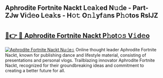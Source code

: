 ## Aphrodite Fortnite Nackt L𝚎a𝚔ed N𝚞𝚍e - Part-ZJw Vi𝚍𝚎o L𝚎a𝚔s - H𝚘𝚝 O𝚗𝚕yf𝚊ns P𝚑𝚘tos RsIJZ

# <h2><a href="http://kf7yrgd.oniu.top/?m=Aphrodite+Fortnite+Nackt">🔗👉 🔴 Aphrodite Fortnite Nackt P𝚑ot𝚘𝚜 V𝚒d𝚎o</a></h2>

[![Aphrodite Fortnite Nackt Nu𝚍e𝚜](https://i.imgur.com/0qMVB7G.gif)](http://kf7yrgd.oniu.top/?m=Aphrodite+Fortnite+Nackt)
Online thought leader Aphrodite Fortnite Nackt, known for publishing dance and lifestyle material, consisting of presentations and personal vlogs. Trailblazing innovator Aphrodite Fortnite Nackt, recognized for their groundbreaking ideas and commitment to creating a better future for all.  
